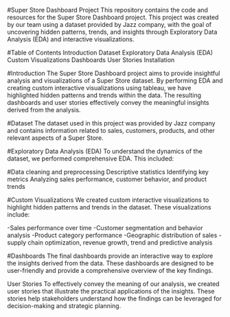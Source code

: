 #Super Store Dashboard Project
This repository contains the code and resources for the Super Store Dashboard project. This project was created by our team using a dataset provided by Jazz company, with the goal of uncovering hidden patterns, trends, and insights through Exploratory Data Analysis (EDA) and interactive visualizations.

#Table of Contents
Introduction
Dataset
Exploratory Data Analysis (EDA)
Custom Visualizations
Dashboards
User Stories
Installation

#Introduction
The Super Store Dashboard project aims to provide insightful analysis and visualizations of a Super Store dataset. By performing EDA and creating custom interactive visualizations using tableau, we have highlighted hidden patterns and trends within the data. The resulting dashboards and user stories effectively convey the meaningful insights derived from the analysis.

#Dataset
The dataset used in this project was provided by Jazz company and contains information related to sales, customers, products, and other relevant aspects of a Super Store.

#Exploratory Data Analysis (EDA)
To understand the dynamics of the dataset, we performed comprehensive EDA. This included:

#Data cleaning and preprocessing
Descriptive statistics
Identifying key metrics
Analyzing sales performance, customer behavior, and product trends

#Custom Visualizations
We created custom interactive visualizations to highlight hidden patterns and trends in the dataset. These visualizations include:

-Sales performance over time
-Customer segmentation and behavior analysis
-Product category performance
-Geographic distribution of sales
-supply chain optimization, revenue growth, trend and predictive analysis


#Dashboards
The final dashboards provide an interactive way to explore the insights derived from the data. These dashboards are designed to be user-friendly and provide a comprehensive overview of the key findings.

User Stories
To effectively convey the meaning of our analysis, we created user stories that illustrate the practical applications of the insights. These stories help stakeholders understand how the findings can be leveraged for decision-making and strategic planning.
